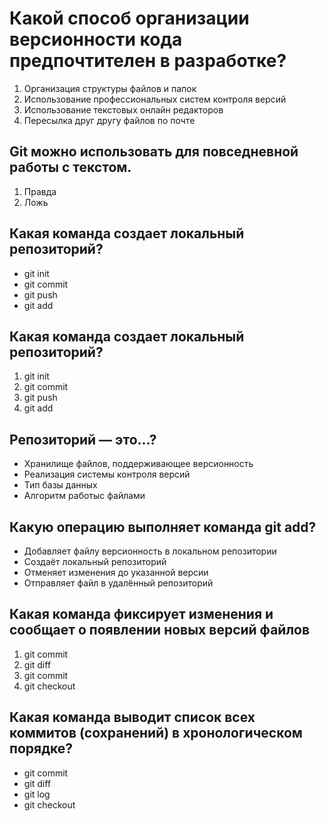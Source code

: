 # Какой способ организации версионности кода предпочтителен в разработке?

1. Организация структуры файлов и папок
2. Использование профессиональных систем контроля версий
3. Использование текстовых онлайн редакторов
4. Пересылка друг другу файлов по почте

## Git можно использовать для повседневной работы с текстом.

1. Правда 
2. Ложь

## Какая команда создает локальный репозиторий?

* git init
* git commit
* git push
* git add

## Какая команда создает локальный репозиторий?

1. git init
2. git commit
3. git push
4. git add

## Репозиторий — это...?

* Хранилище файлов, поддерживающее версионность
* Реализация системы контроля версий
* Тип базы данных
* Алгоритм работыс файлами
 
## Какую операцию выполняет команда git add? 

+ Добавляет файлу версионность в локальном репозитории
+ Создаёт локальный репозиторий
+ Отменяет изменения до указанной версии
+ Отправляет файл в удалённый репозиторий

## Какая команда фиксирует изменения и сообщает о появлении новых версий файлов

1. git commit
2. git diff
3. git commit
4. git checkout

## Какая команда выводит список всех коммитов (сохранений) в хронологическом порядке?
 
* git commit
* git diff
* git log
* git checkout
